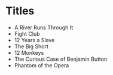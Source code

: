 # Titles

* A River Runs Through It
* Fight Club
* 12 Years a Slave
* The Big Short
* 12 Monkeys
* The Curious Case of Benjamin Button
* Phantom of the Opera
